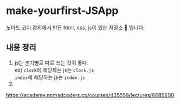# make-yourfirst-JSApp 

노마드 코더 강의에서 만든 html, css, js이 있는 저장소 :floppy_disk: 입니다. 

## 내용 정리
1. js는 분기별로 따로 쓰는 것이 좋다.   
 ex) `clock`에 해당하는 js는 `clock.js`  
     `index`에 해당하는 js는 `index.js`  
2. 

https://academy.nomadcoders.co/courses/435558/lectures/6689800

